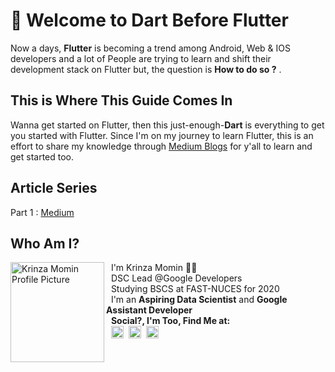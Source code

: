 # 👋 Welcome to Dart Before Flutter 

Now a days, **Flutter** is becoming a trend among Android, Web & IOS developers and a lot of People are trying to learn and shift their development stack on Flutter but, the question is __How to do so ?__ . 


##  This is Where This Guide Comes In

Wanna get started on Flutter, then this just-enough-**Dart** is everything to get you started with Flutter.
Since I'm on my journey to learn Flutter, this is an effort to share my knowledge through [Medium Blogs](https://medium.com/@kaymomin/) for y'all to learn and get started too. 

## Article Series

Part 1 : [Medium](https://medium.com/@kaymomin/dart-before-you-flutter-part-1-71b40e499880)

## Who Am I?

<img src="https://i.ibb.co/pnCzKKb/krinza-profile.jpg" height="160px" width="150px" align="left" alt="Krinza Momin Profile Picture" /> 

&nbsp; I'm Krinza Momin 👩‍💻\
&nbsp; DSC Lead @Google Developers\
&nbsp; Studying BSCS at FAST-NUCES for 2020\
&nbsp; I'm an **Aspiring Data Scientist** and **Google Assistant Developer**\
&nbsp; **Social?, I'm Too, Find Me at:** \
&nbsp; <a href="https://twitter.com/Krinzahere"><img src="https://i.ibb.co/3zGKZZh/Twitter-Logo-Blue-2.png" height="20px" width="20px" border="0" alt="Twitter Icon"/></a>&nbsp;
<a href="https://www.linkedin.com/in/krinza-momin/"><img src="https://i.ibb.co/Bckh2qk/linkedinicon.png" height="20px" width="20px" border="0" alt="Linkedin Icon"/></a>&nbsp;
<a href="https://www.facebook.com/prasla.krinza"><img src="https://i.ibb.co/WH6SpxP/f-logo-RGB-Blue-100.png" height="20px" width="20px" border="0" alt="Facebook Icon"/></a>
